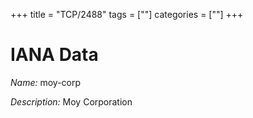 +++
title = "TCP/2488"
tags = [""]
categories = [""]
+++

# IANA Data

_Name:_ moy-corp

_Description:_ Moy Corporation

